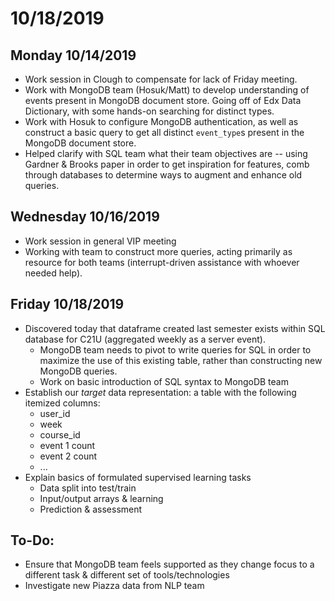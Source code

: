 # 10/18/2019

## Monday 10/14/2019
- Work session in Clough to compensate for lack of Friday meeting.
- Work with MongoDB team (Hosuk/Matt) to develop understanding of events present in MongoDB document store. Going off of Edx Data Dictionary, with some hands-on searching for distinct types.
- Work with Hosuk to configure MongoDB authentication, as well as construct a basic query to get all distinct ```event_type```s present in the MongoDB document store.
- Helped clarify with SQL team what their team objectives are -- using Gardner & Brooks paper in order to get inspiration for features, comb through databases to determine ways to augment and enhance old queries.

## Wednesday 10/16/2019
- Work session in general VIP meeting
- Working with team to construct more queries, acting primarily as resource for both teams (interrupt-driven assistance with whoever needed help).

## Friday 10/18/2019
- Discovered today that dataframe created last semester exists within SQL database for C21U (aggregated weekly as a server event).
  - MongoDB team needs to pivot to write queries for SQL in order to maximize the use of this existing table, rather than constructing new MongoDB queries.
  - Work on basic introduction of SQL syntax to MongoDB team
- Establish our _target_ data representation: a table with the following itemized columns:
  - user_id
  - week
  - course_id
  - event 1 count
  - event 2 count
  - ...
- Explain basics of formulated supervised learning tasks
  - Data split into test/train
  - Input/output arrays & learning
  - Prediction & assessment
  
## To-Do:
- Ensure that MongoDB team feels supported as they change focus to a different task & different set of tools/technologies
- Investigate new Piazza data from NLP team
